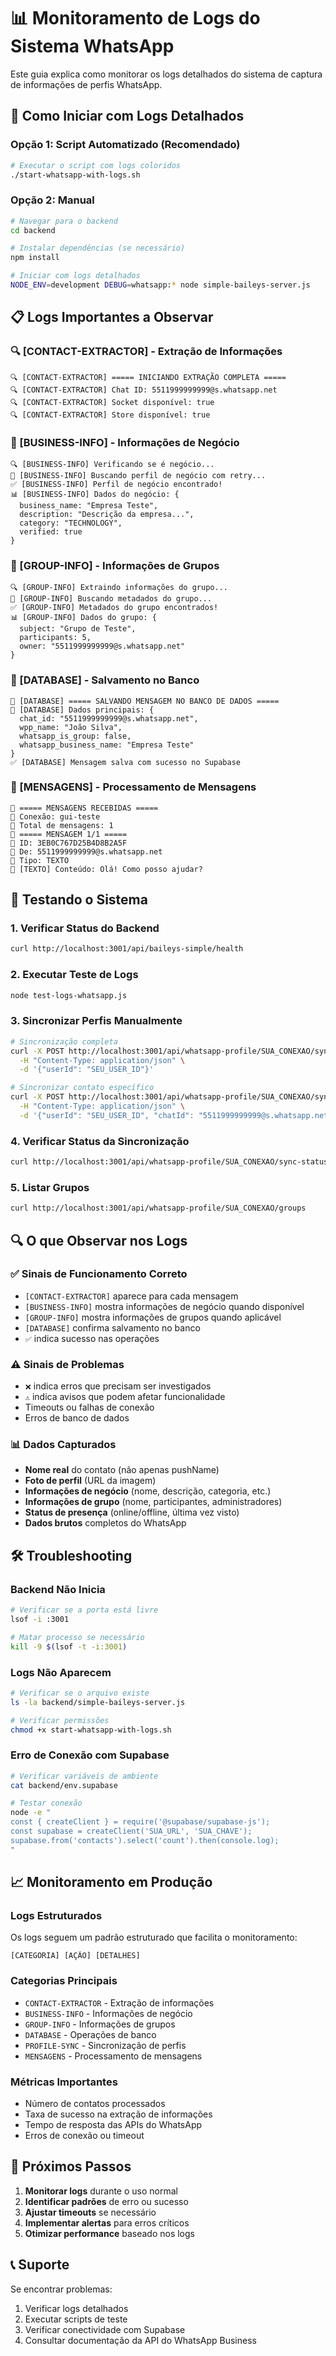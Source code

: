 # 📊 Monitoramento de Logs do Sistema WhatsApp

Este guia explica como monitorar os logs detalhados do sistema de captura de informações de perfis WhatsApp.

## 🚀 Como Iniciar com Logs Detalhados

### Opção 1: Script Automatizado (Recomendado)
```bash
# Executar o script com logs coloridos
./start-whatsapp-with-logs.sh
```

### Opção 2: Manual
```bash
# Navegar para o backend
cd backend

# Instalar dependências (se necessário)
npm install

# Iniciar com logs detalhados
NODE_ENV=development DEBUG=whatsapp:* node simple-baileys-server.js
```

## 📋 Logs Importantes a Observar

### 🔍 [CONTACT-EXTRACTOR] - Extração de Informações
```
🔍 [CONTACT-EXTRACTOR] ===== INICIANDO EXTRAÇÃO COMPLETA =====
🔍 [CONTACT-EXTRACTOR] Chat ID: 5511999999999@s.whatsapp.net
🔍 [CONTACT-EXTRACTOR] Socket disponível: true
🔍 [CONTACT-EXTRACTOR] Store disponível: true
```

### 🏢 [BUSINESS-INFO] - Informações de Negócio
```
🔍 [BUSINESS-INFO] Verificando se é negócio...
🔄 [BUSINESS-INFO] Buscando perfil de negócio com retry...
✅ [BUSINESS-INFO] Perfil de negócio encontrado!
📊 [BUSINESS-INFO] Dados do negócio: {
  business_name: "Empresa Teste",
  description: "Descrição da empresa...",
  category: "TECHNOLOGY",
  verified: true
}
```

### 👥 [GROUP-INFO] - Informações de Grupos
```
🔍 [GROUP-INFO] Extraindo informações do grupo...
🔄 [GROUP-INFO] Buscando metadados do grupo...
✅ [GROUP-INFO] Metadados do grupo encontrados!
📊 [GROUP-INFO] Dados do grupo: {
  subject: "Grupo de Teste",
  participants: 5,
  owner: "5511999999999@s.whatsapp.net"
}
```

### 💾 [DATABASE] - Salvamento no Banco
```
💾 [DATABASE] ===== SALVANDO MENSAGEM NO BANCO DE DADOS =====
💾 [DATABASE] Dados principais: {
  chat_id: "5511999999999@s.whatsapp.net",
  wpp_name: "João Silva",
  whatsapp_is_group: false,
  whatsapp_business_name: "Empresa Teste"
}
✅ [DATABASE] Mensagem salva com sucesso no Supabase
```

### 📨 [MENSAGENS] - Processamento de Mensagens
```
📨 ===== MENSAGENS RECEBIDAS =====
📨 Conexão: gui-teste
📨 Total de mensagens: 1
📨 ===== MENSAGEM 1/1 =====
📨 ID: 3EB0C767D25B4D8B2A5F
📨 De: 5511999999999@s.whatsapp.net
📨 Tipo: TEXTO
📝 [TEXTO] Conteúdo: Olá! Como posso ajudar?
```

## 🧪 Testando o Sistema

### 1. Verificar Status do Backend
```bash
curl http://localhost:3001/api/baileys-simple/health
```

### 2. Executar Teste de Logs
```bash
node test-logs-whatsapp.js
```

### 3. Sincronizar Perfis Manualmente
```bash
# Sincronização completa
curl -X POST http://localhost:3001/api/whatsapp-profile/SUA_CONEXAO/sync-all \
  -H "Content-Type: application/json" \
  -d '{"userId": "SEU_USER_ID"}'

# Sincronizar contato específico
curl -X POST http://localhost:3001/api/whatsapp-profile/SUA_CONEXAO/sync-contact \
  -H "Content-Type: application/json" \
  -d '{"userId": "SEU_USER_ID", "chatId": "5511999999999@s.whatsapp.net"}'
```

### 4. Verificar Status da Sincronização
```bash
curl http://localhost:3001/api/whatsapp-profile/SUA_CONEXAO/sync-status
```

### 5. Listar Grupos
```bash
curl http://localhost:3001/api/whatsapp-profile/SUA_CONEXAO/groups
```

## 🔍 O que Observar nos Logs

### ✅ Sinais de Funcionamento Correto
- `[CONTACT-EXTRACTOR]` aparece para cada mensagem
- `[BUSINESS-INFO]` mostra informações de negócio quando disponível
- `[GROUP-INFO]` mostra informações de grupos quando aplicável
- `[DATABASE]` confirma salvamento no banco
- `✅` indica sucesso nas operações

### ⚠️ Sinais de Problemas
- `❌` indica erros que precisam ser investigados
- `⚠️` indica avisos que podem afetar funcionalidade
- Timeouts ou falhas de conexão
- Erros de banco de dados

### 📊 Dados Capturados
- **Nome real** do contato (não apenas pushName)
- **Foto de perfil** (URL da imagem)
- **Informações de negócio** (nome, descrição, categoria, etc.)
- **Informações de grupo** (nome, participantes, administradores)
- **Status de presença** (online/offline, última vez visto)
- **Dados brutos** completos do WhatsApp

## 🛠️ Troubleshooting

### Backend Não Inicia
```bash
# Verificar se a porta está livre
lsof -i :3001

# Matar processo se necessário
kill -9 $(lsof -t -i:3001)
```

### Logs Não Aparecem
```bash
# Verificar se o arquivo existe
ls -la backend/simple-baileys-server.js

# Verificar permissões
chmod +x start-whatsapp-with-logs.sh
```

### Erro de Conexão com Supabase
```bash
# Verificar variáveis de ambiente
cat backend/env.supabase

# Testar conexão
node -e "
const { createClient } = require('@supabase/supabase-js');
const supabase = createClient('SUA_URL', 'SUA_CHAVE');
supabase.from('contacts').select('count').then(console.log);
"
```

## 📈 Monitoramento em Produção

### Logs Estruturados
Os logs seguem um padrão estruturado que facilita o monitoramento:

```
[CATEGORIA] [AÇÃO] [DETALHES]
```

### Categorias Principais
- `CONTACT-EXTRACTOR` - Extração de informações
- `BUSINESS-INFO` - Informações de negócio
- `GROUP-INFO` - Informações de grupos
- `DATABASE` - Operações de banco
- `PROFILE-SYNC` - Sincronização de perfis
- `MENSAGENS` - Processamento de mensagens

### Métricas Importantes
- Número de contatos processados
- Taxa de sucesso na extração de informações
- Tempo de resposta das APIs do WhatsApp
- Erros de conexão ou timeout

## 🎯 Próximos Passos

1. **Monitorar logs** durante o uso normal
2. **Identificar padrões** de erro ou sucesso
3. **Ajustar timeouts** se necessário
4. **Implementar alertas** para erros críticos
5. **Otimizar performance** baseado nos logs

## 📞 Suporte

Se encontrar problemas:
1. Verificar logs detalhados
2. Executar scripts de teste
3. Verificar conectividade com Supabase
4. Consultar documentação da API do WhatsApp Business
